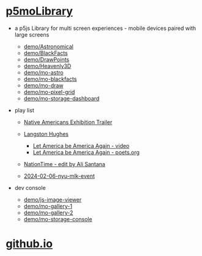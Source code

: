 # [p5moLibrary](https://github.com/molab-itp/p5moLibrary)

- a p5js Library for multi screen experiences - mobile devices paired with large screens

  - [demo/Astronomical](demo/Astronomical?v=135)
  - [demo/BlackFacts](demo/BlackFacts?v=135)
  - [demo/DrawPoints](demo/DrawPoints?v=135)
  - [demo/Heavenly3D](demo/Heavenly3D?v=135)
  - [demo/mo-astro](demo/mo-astro?v=135)
  - [demo/mo-blackfacts](demo/mo-blackfacts?v=135)
  - [demo/mo-draw](demo/mo-draw?v=135)
  - [demo/mo-pixel-grid](demo/mo-pixel-grid?v=135)
  - [demo/mo-storage-dashboard](demo/mo-storage-dashboard?v=135)

- play list

  - [Native Americans Exhibition Trailer](demo/BlackFacts?playlist=hpjNGTYvpxw)

  - [Langston Hughes ](demo/BlackFacts?playlist=XzI3huqpCi4)
    - [Let America be America Again - video](demo/mo-blackfacts?playlist=CFNM8GB_Yp0)
    - [Let America be America Again - poets.org](https://poets.org/poem/let-america-be-america-again)
  - [NationTime - edit by Ali Santana](demo/mo-blackfacts?v=135&playlist=-UtKxghWlvY&title=NationTime%20-%20ELUCID%20-%20BETAMAX)
  - [2024-02-06-nyu-mlk-event](demo/mo-blackfacts?playlist=zbRz5xTaLYI&qrcode=annoucement-01.png&title=2024-02-06-nyu-mlk-event)

- dev console

  - [demo/js-image-viewer](demo/js-image-viewer?v=135)
  - [demo/mo-gallery-1](demo/mo-gallery-1?v=135)
  - [demo/mo-gallery-2](demo/mo-gallery-2?v=135)
  - [demo/mo-storage-console](demo/mo-storage-console?v=135)

# [github.io](https://molab-itp.github.io/p5moLibrary/src?v=135)

<!--

- retired
  - [demo/mo-astro-host-0](demo/mo-astro-host-0?v=135)
  - [demo/mo-astro-host-1](demo/mo-astro-host-1?v=135)
  - [demo/mo-astro-remote-0](demo/mo-astro-remote-0?v=135)
  - [demo/mo-astro-remote-1](demo/mo-astro-remote-1?v=135)

  - [demo/mo-blackfacts-host](demo/mo-blackfacts-host?v=135)
  - [demo/mo-blackfacts-remote](demo/mo-blackfacts-remote?v=135)

# https://www.youtube.com/watch?v=hpjNGTYvpxw
# The Land Carries Our Ancestors: Contemporary Art by Native Americans Exhibition Trailer

 -->
